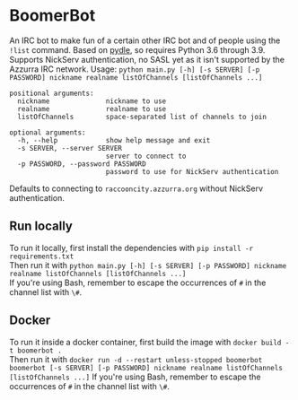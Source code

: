 # BoomerBot
An IRC bot to make fun of a certain other IRC bot and of people using the `!list` command. Based on [pydle](https://github.com/shizmob/pydle), so requires Python 3.6 through 3.9.  
Supports NickServ authentication, no SASL yet as it isn't supported by the Azzurra IRC network.
Usage: `python main.py [-h] [-s SERVER] [-p PASSWORD] nickname realname listOfChannels [listOfChannels ...]`  
```
positional arguments:
  nickname              nickname to use
  realname              realname to use
  listOfChannels        space-separated list of channels to join

optional arguments:
  -h, --help            show help message and exit
  -s SERVER, --server SERVER
                        server to connect to
  -p PASSWORD, --password PASSWORD
                        password to use for NickServ authentication
```
Defaults to connecting to `raccooncity.azzurra.org` without NickServ authentication.

## Run locally
To run it locally, first install the dependencies with `pip install -r requirements.txt`  
Then run it with `python main.py [-h] [-s SERVER] [-p PASSWORD] nickname realname listOfChannels [listOfChannels ...]`  
If you're using Bash, remember to escape the occurrences of `#` in the channel list with `\#`.

## Docker
To run it inside a docker container, first build the image with `docker build -t boomerbot .`  
Then run it with `docker run -d --restart unless-stopped boomerbot boomerbot [-s SERVER] [-p PASSWORD] nickname realname listOfChannels [listOfChannels ...]`
If you're using Bash, remember to escape the occurrences of `#` in the channel list with `\#`.